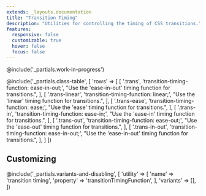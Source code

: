 ```yaml
---
extends: _layouts.documentation
title: "Transition Timing"
description: "Utilities for controlling the timing of CSS transitions."
features:
  responsive: false
  customizable: true
  hover: false
  focus: false
---
```


@include('_partials.work-in-progress')

@include('_partials.class-table', [
  'rows' => [
    [
      '.trans',
      'transition-timing-function: ease-in-out;',
      "Use the 'ease-in-out' timing function for transitions.",
    ],
    [
      '.trans-linear',
      'transition-timing-function: linear;',
      "Use the 'linear' timing function for transitions.",
    ],
    [
      '.trans-ease',
      'transition-timing-function: ease;',
      "Use the 'ease' timing function for transitions.",
    ],
    [
      '.trans-in',
      'transition-timing-function: ease-in;',
      "Use the 'ease-in' timing function for transitions.",
    ],
    [
      '.trans-out',
      'transition-timing-function: ease-out;',
      "Use the 'ease-out' timing function for transitions.",
    ],
    [
      '.trans-in-out',
      'transition-timing-function: ease-in-out;',
      "Use the 'ease-in-out' timing function for transitions.",
    ],
  ]
])

## Customizing

@include('_partials.variants-and-disabling', [
    'utility' => [
        'name' => 'transition timing',
        'property' => 'transitionTimingFunction',
    ],
    'variants' => [],
])
